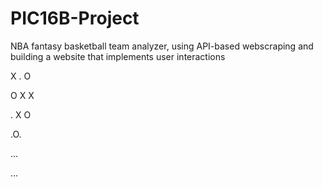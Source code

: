 # PIC16B-Project
NBA fantasy basketball team analyzer, using API-based webscraping and building a website that implements user interactions

X . O 

O X X

. X O 


.O.

...

...
